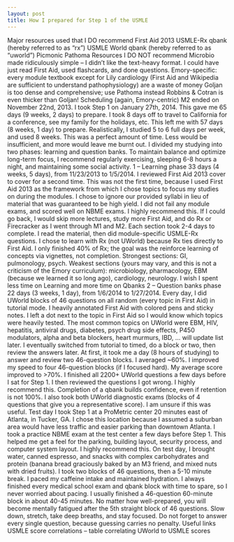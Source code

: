 ```yaml
---
layout: post
title: How I prepared for Step 1 of the USMLE
---
```


Major resources used that I DO recommend
First Aid 2013
USMLE-Rx qbank (hereby referred to as “rx”)
USMLE World qbank (hereby referred to as “uworld”)
Picmonic
Pathoma
Resources I DO NOT recommend
Microbio made ridiculously simple – I didn’t like the text-heavy format. I could have just read First Aid, used flashcards, and done questions.
Emory-specific: every module textbook except for Lily cardiology (First Aid and Wikipedia are sufficient to understand pathophysiology) are a waste of money
Goljan is too dense and comprehensive; use Pathoma instead
Robbins & Cotran is even thicker than Goljan!
Scheduling (again, Emory-centric)
M2 ended on November 22nd, 2013.
I took Step 1 on January 27th, 2014.
This gave me 65 days (9 weeks, 2 days) to prepare.
I took 8 days off to travel to California for a conference, see my family for the holidays, etc. This left me with 57 days (8 weeks, 1 day) to prepare.
Realistically, I studied 5 to 6 full days per week, and used 8 weeks. This was a perfect amount of time. Less would be insufficient, and more would leave me burnt out.
I divided my studying into two phases: learning and question banks.
To maintain balance and optimize long-term focus, I recommend regularly exercising, sleeping 6-8 hours a night, and maintaining some social activity.
1 – Learning phase
33 days (4 weeks, 5 days), from 11/23/2013 to 1/5/2014.
I reviewed First Aid 2013 cover to cover for a second time. This was not the first time, because I used First Aid 2013 as the framework from which I chose topics to focus my studies on during the modules. I chose to ignore our provided syllabi in lieu of material that was guaranteed to be high yield. I did not fail any module exams, and scored well on NBME exams. I highly recommend this. If I could go back, I would skip more lectures, study more First Aid, and do Rx or Firecracker as I went through M1 and M2.
Each section took 2-4 days to complete.
I read the material, then did module-specific USMLE-Rx questions.
I chose to learn with Rx (not UWorld) because Rx ties directly to First Aid.
I only finished 40% of Rx; the goal was the reinforce learning of concepts via vignettes, not completion.
Strongest sections: GI, pulmonology, psych.
Weakest sections (yours may vary, and this is not a criticism of the Emory curriculum): microbiology, pharmacology, EBM (because we learned it so long ago), cardiology, neurology.
I wish I spent less time on Learning and more time on Qbanks
2 – Question banks phase
22 days (3 weeks, 1 day), from 1/6/2014 to 1/27/2014.
Every day, I did UWorld blocks of 46 questions on all random (every topic in First Aid) in tutorial mode.
I heavily annotated First Aid with colored pens and sticky notes.
I left a dot next to the topic in First Aid so I would know which topics were heavily tested.
The most common topics on UWorld were EBM, HIV, hepatitis, antiviral drugs, diabetes, psych drug side effects, P450 modulators, alpha and beta blockers, heart murmurs, IBD, … will update list later.
I eventually switched from tutorial to timed, do a block or two, then review the answers later.
At first, it took me a day (8 hours of studying) to answer and review two 46-question blocks. I averaged ~60%.
I improved my speed to four 46-question blocks (if I focused hard). My average score improved to >70%.
I finished all 2200+ UWorld questions a few days before I sat for Step 1. I then reviewed the questions I got wrong. I highly recommend this. Completion of a qbank builds confidence, even if retention is not 100%.
I also took both UWorld diagnostic exams (blocks of 4 questions that give you a representative score). I am unsure if this was useful.
Test day
I took Step 1 at a ProMetric center 20 minutes east of Atlanta, in Tucker, GA. I chose this location because I assumed a suburban area would have less traffic and easier parking than downtown Atlanta.
I took a practice NBME exam at the test center a few days before Step 1. This helped me get a feel for the parking, building layout, security process, and computer system layout. I highly recommend this.
On test day, I brought water, canned espresso, and snacks with complex carbohydrates and protein (banana bread graciously baked by an M3 friend, and mixed nuts with dried fruits).
I took two blocks of 46 questions, then a 5-10 minute break. I paced my caffeine intake and maintained hydration.
I always finished every medical school exam and qbank block with time to spare, so I never worried about pacing. I usually finished a 46-question 60-minute block in about 40-45 minutes.
No matter how well-prepared, you will become mentally fatigued after the 5th straight block of 46 questions. Slow down, stretch, take deep breaths, and stay focused.
Do not forget to answer every single question, because guessing carries no penalty.
Useful links
USMLE score correlations – table correlating UWorld to USMLE scores